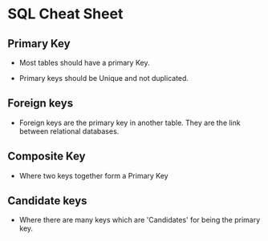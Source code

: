# SQL Cheat Sheet

## Primary Key

- Most tables should have a primary Key.

- Primary keys should be Unique and not duplicated.

## Foreign keys

- Foreign keys are the primary key in another table. They are the link between relational databases.

## Composite Key

- Where two keys together form a Primary Key


## Candidate keys

- Where there are many keys which are 'Candidates' for being the primary key.
